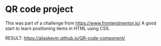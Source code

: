 # QR code project
This was part of a challenge from https://www.frontendmentor.io/
A good start to learn positioning items in HTML using CSS.

RESULT: https://aliaskevin.github.io/QR-code-component/
